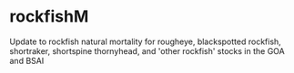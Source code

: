 # rockfishM
Update to rockfish natural mortality for rougheye, blackspotted rockfish, shortraker, shortspine thornyhead, and 'other rockfish' stocks in the GOA and BSAI
